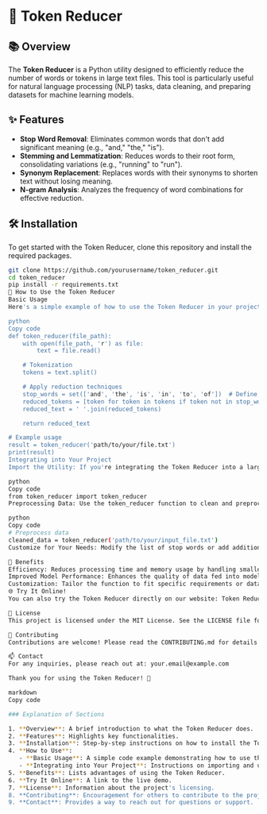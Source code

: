 # 🚀 Token Reducer

## 📚 Overview
The **Token Reducer** is a Python utility designed to efficiently reduce the number of words or tokens in large text files. This tool is particularly useful for natural language processing (NLP) tasks, data cleaning, and preparing datasets for machine learning models.

## ✨ Features
- **Stop Word Removal**: Eliminates common words that don't add significant meaning (e.g., "and," "the," "is").
- **Stemming and Lemmatization**: Reduces words to their root form, consolidating variations (e.g., "running" to "run").
- **Synonym Replacement**: Replaces words with their synonyms to shorten text without losing meaning.
- **N-gram Analysis**: Analyzes the frequency of word combinations for effective reduction.

## 🛠️ Installation

To get started with the Token Reducer, clone this repository and install the required packages.

```bash
git clone https://github.com/yourusername/token_reducer.git
cd token_reducer
pip install -r requirements.txt
🔧 How to Use the Token Reducer
Basic Usage
Here's a simple example of how to use the Token Reducer in your project:

python
Copy code
def token_reducer(file_path):
    with open(file_path, 'r') as file:
        text = file.read()

    # Tokenization
    tokens = text.split()

    # Apply reduction techniques
    stop_words = set(['and', 'the', 'is', 'in', 'to', 'of'])  # Define stop words
    reduced_tokens = [token for token in tokens if token not in stop_words]
    reduced_text = ' '.join(reduced_tokens)

    return reduced_text

# Example usage
result = token_reducer('path/to/your/file.txt')
print(result)
Integrating into Your Project
Import the Utility: If you're integrating the Token Reducer into a larger project, you can import the utility function directly:

python
Copy code
from token_reducer import token_reducer
Preprocessing Data: Use the token_reducer function to clean and preprocess your text data before feeding it into your models or analysis pipelines.

python
Copy code
# Preprocess data
cleaned_data = token_reducer('path/to/your/input_file.txt')
Customize for Your Needs: Modify the list of stop words or add additional text processing techniques to suit the specific requirements of your project.

🎉 Benefits
Efficiency: Reduces processing time and memory usage by handling smaller text sizes.
Improved Model Performance: Enhances the quality of data fed into models by removing noise and irrelevant information.
Customization: Tailor the function to fit specific requirements or datasets.
🌐 Try It Online!
You can also try the Token Reducer directly on our website: Token Reducer

📄 License
This project is licensed under the MIT License. See the LICENSE file for details.

🤝 Contributing
Contributions are welcome! Please read the CONTRIBUTING.md for details on how to contribute to this project.

📫 Contact
For any inquiries, please reach out at: your.email@example.com

Thank you for using the Token Reducer! 🌟

markdown
Copy code

### Explanation of Sections

1. **Overview**: A brief introduction to what the Token Reducer does.
2. **Features**: Highlights key functionalities.
3. **Installation**: Step-by-step instructions on how to install the Token Reducer.
4. **How to Use**: 
   - **Basic Usage**: A simple code example demonstrating how to use the utility.
   - **Integrating into Your Project**: Instructions on importing and using the utility in different contexts.
5. **Benefits**: Lists advantages of using the Token Reducer.
6. **Try It Online**: A link to the live demo.
7. **License**: Information about the project's licensing.
8. **Contributing**: Encouragement for others to contribute to the project.
9. **Contact**: Provides a way to reach out for questions or support.
